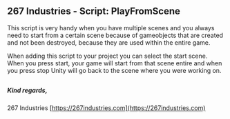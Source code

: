 ## 267 Industries - Script: PlayFromScene

This script is very handy when you have multiple scenes and you always need to start from a certain scene because of gameobjects that are created and not been destroyed, because they are used within the entire game.

When adding this script to your project you can select the start scene. When you press start, your game will start from that scene entire and when you press stop Unity will go back to the scene where you were working on.

## 
##### Kind regards,
267 Industries
[https://267industries.com](https://267industries.com)
